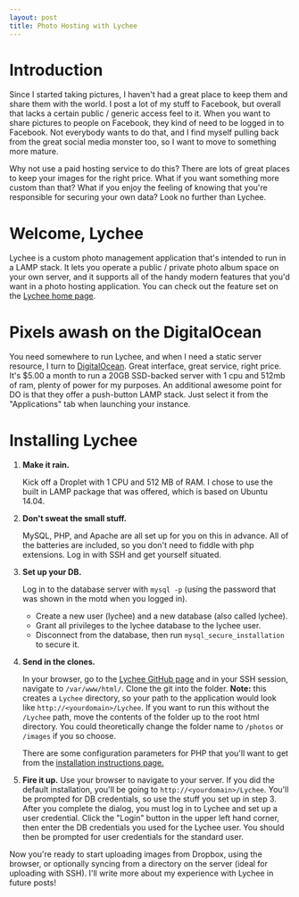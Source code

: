 ```yaml
---
layout: post
title: Photo Hosting with Lychee
---
```

# Introduction

Since I started taking pictures, I haven't had a great place to keep them and share them with the world.  I post a lot of my stuff to Facebook, but overall that lacks a certain public / generic access feel to it.  When you want to share pictures to people on Facebook, they kind of need to be logged in to Facebook.  Not everybody wants to do that, and I find myself pulling back from the great social media monster too, so I want to move to something more mature.

Why not use a paid hosting service to do this?  There are lots of great places to keep your images for the right price.  What if you want something more custom than that?  What if you enjoy the feeling of knowing that you're responsible for securing your own data?  Look no further than Lychee.

# Welcome, Lychee

Lychee is a custom photo management application that's intended to run in a LAMP stack.  It lets you operate a public / private photo album space on your own server, and it supports all of the handy modern features that you'd want in a photo hosting application.  You can check out the feature set on the [Lychee home page](http://lychee.electerious.com/).

# Pixels awash on the DigitalOcean

You need somewhere to run Lychee, and when I need a static server resource, I turn to [DigitalOcean](https://www.digitalocean.com/).  Great interface, great service, right price.  It's $5.00 a month to run a 20GB SSD-backed server with 1 cpu and 512mb of ram, plenty of power for my purposes.  An additional awesome point for DO is that they offer a push-button LAMP stack.  Just select it from the "Applications" tab when launching your instance.

# Installing Lychee

1. **Make it rain.** 

    Kick off a Droplet with 1 CPU and 512 MB of RAM.  I chose to use the built in LAMP package that was offered, which is based on Ubuntu 14.04.

2. **Don't sweat the small stuff.** 

    MySQL, PHP, and Apache are all set up for you on this in advance.  All of the batteries are included, so you don't need to fiddle with php extensions. Log in with SSH and get yourself situated.  
    
3. **Set up your DB.** 

    Log in to the database server with `mysql -p` (using the password that was shown in the motd when you logged in).  
    
    - Create a new user (lychee) and a new database (also called lychee).  
    - Grant all privileges to the lychee database to the lychee user.  
    - Disconnect from the database, then run `mysql_secure_installation` to secure it.
    
4. **Send in the clones.**

    In your browser, go to the [Lychee GitHub page](https://github.com/electerious/Lychee) and in your SSH session, navigate to `/var/www/html/`.  Clone the git into the folder.  **Note:** this creates a `Lychee` directory, so your path to the application would look like `http://<yourdomain>/Lychee`.  If you want to run this without the `/Lychee` path, move the contents of the folder up to the root html directory.  You could theoretically change the folder name to `/photos` or `/images` if you so choose. 
    
    There are some configuration parameters for PHP that you'll want to get from the [installation instructions page.](https://github.com/electerious/Lychee/blob/master/docs/Installation.md)
    
5. **Fire it up.** Use your browser to navigate to your server. If you did the default installation, you'll be going to `http://<yourdomain>/Lychee`.  You'll be prompted for DB credentials, so use the stuff you set up in step 3.  After you complete the dialog, you must log in to Lychee and set up a user credential.  Click the "Login" button in the upper left hand corner, then enter the DB credentials you used for the Lychee user.  You should then be prompted for user credentials for the standard user.

Now you're ready to start uploading images from Dropbox, using the browser, or optionally syncing from a directory on the server (ideal for uploading with SSH).  I'll write more about my experience with Lychee in future posts!
